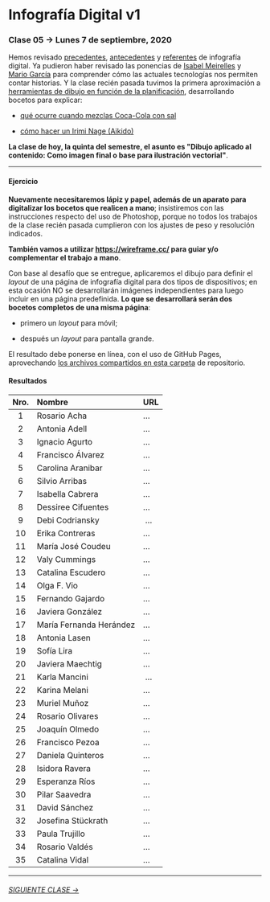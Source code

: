# Infografía Digital v1

### Clase 05 → Lunes 7 de septiembre, 2020

Hemos revisado [precedentes](https://github.com/profesorfaco/dno075-2020/tree/gh-pages/clase-01#clase-01--lunes-10-de-agosto-2020), [antecedentes](https://github.com/profesorfaco/dno075-2020/tree/gh-pages/clase-02#clase-02--lunes-17-de-agosto-2020) y [referentes](https://github.com/profesorfaco/dno075-2020/tree/gh-pages/clase-03#clase-03--lunes-24-de-agosto-2020) de infografía digital. Ya pudieron haber revisado las ponencias de [Isabel Meirelles](https://youtu.be/Nb0HfCj1C7Q) y [Mario García](https://youtu.be/iEB3oILm-qQ?t=1300) para comprender cómo las actuales tecnologías nos permiten contar historias. Y la clase recién pasada tuvimos la primera aproximación a [herramientas de dibujo en función de la planificación](https://github.com/profesorfaco/dno075-2020/tree/gh-pages/clase-04#clase-04--lunes-31-de-agosto-2020), desarrollando bocetos para explicar: 

- [qué ocurre cuando mezclas Coca-Cola con sal](https://github.com/profesorfaco/dno075-2020/tree/gh-pages/clase-04#resultados-grupo-1)

- [cómo hacer un Irimi Nage (Aikido)](https://github.com/profesorfaco/dno075-2020/tree/gh-pages/clase-04#resultados-grupo-2)

**La clase de hoy, la quinta del semestre, el asunto es "Dibujo aplicado al contenido: Como imagen final o base para ilustración vectorial"**.

- - - - - - - - - - - - - - - - - - - - - - - - - - - - - - - - 

#### Ejercicio

**Nuevamente necesitaremos lápiz y papel, además de un aparato para digitalizar los bocetos que realicen a mano**; insistiremos con las instrucciones respecto del uso de Photoshop, porque no todos los trabajos de la clase recién pasada cumplieron con los ajustes de peso y resolución indicados.

**También vamos a utilizar https://wireframe.cc/ para guiar y/o complementar el trabajo a mano**.

Con base al desafío que se entregue, aplicaremos el dibujo para definir el *layout* de una página de infografía digital para dos tipos de dispositivos; en esta ocasión NO se desarrollarán imágenes independientes para luego incluir en una página predefinida. **Lo que se desarrollará serán dos bocetos completos de una misma página**:

- primero un *layout* para móvil;

- después un *layout* para pantalla grande.

El resultado debe ponerse en línea, con el uso de GitHub Pages, aprovechando [los archivos compartidos en esta carpeta](https://profesorfaco.github.io/dno075-2020/clase-05/) de repositorio. 

#### Resultados

| Nro.  | Nombre | URL |
|:-----:|:-------|:--------|
| 1 | Rosario Acha | … |
| 2 | Antonia Adell | … |
| 3 | Ignacio Agurto | … | 
| 4 | Francisco Álvarez | … |
| 5 | Carolina Aranibar | … | 
| 6 | Silvio Arribas | … |
| 7 | Isabella Cabrera | … |
| 8 | Dessiree Cifuentes | … |
| 9 | Debi Codriansky | … | 
| 10 | Erika Contreras | … |
| 11 | María José Coudeu | … |
| 12 | Valy Cummings | … |
| 13 | Catalina Escudero | … | 
| 14 | Olga F. Vio | … |
| 15 | Fernando Gajardo | … |
| 16 | Javiera González | … |
| 17 | María Fernanda Herández | … |
| 18 | Antonia Lasen | … |
| 19 | Sofía Lira | … |
| 20 | Javiera Maechtig | … |
| 21 | Karla Mancini | … |
| 22 | Karina Melani | … |
| 23 | Muriel Muñoz | … |
| 24 | Rosario Olivares | … |
| 25 | Joaquín Olmedo | … |
| 26 | Francisco Pezoa | … | 
| 27 | Daniela Quinteros | … |
| 28 | Isidora Ravera | … | 
| 29 | Esperanza Ríos | … | 
| 30 | Pilar Saavedra | … |
| 31 | David Sánchez | … |
| 32 | Josefina Stückrath | … |
| 33 | Paula Trujillo | … |
| 34 | Rosario Valdés | … |
| 35 | Catalina Vidal | … |

- - - - - - - -

###### [SIGUIENTE CLASE →](https://github.com/profesorfaco/dno075-2020/tree/gh-pages/clase-06)
